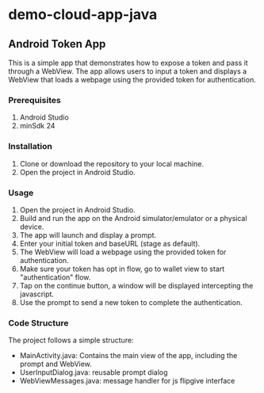 # demo-cloud-app-java


## Android Token App
This is a simple app that demonstrates how to expose a token and pass it through a WebView. The app allows users to input a token and displays a WebView that loads a webpage using the provided token for authentication.

### Prerequisites
1. Android Studio
2. minSdk 24

### Installation
1. Clone or download the repository to your local machine.
2. Open the project in Android Studio.

### Usage
1. Open the project in Android Studio.
2. Build and run the app on the Android simulator/emulator or a physical device.
3. The app will launch and display a prompt.
4. Enter your initial token and baseURL (stage as default).
5. The WebView will load a webpage using the provided token for authentication.
6. Make sure your token has opt in flow, go to wallet view to start "authentication" flow.
7. Tap on the continue button, a window will be displayed intercepting the javascript.
8. Use the prompt to send a new token to complete the authentication.


### Code Structure
The project follows a simple structure:

* MainActivity.java: Contains the main view of the app, including the prompt and WebView.
* UserInputDialog.java: reusable prompt dialog
* WebViewMessages.java: message handler for js flipgive interface
